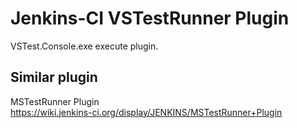 Jenkins-CI VSTestRunner Plugin
===================
VSTest.Console.exe execute plugin.


Similar plugin
-------
MSTestRunner Plugin  
https://wiki.jenkins-ci.org/display/JENKINS/MSTestRunner+Plugin